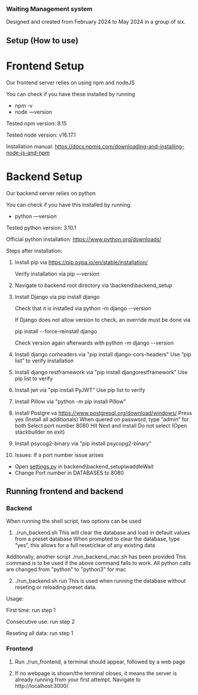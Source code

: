 ### Waiting Management system

Designed and created from February 2024 to May 2024 in a group of six.


## Setup (How to use)


# Frontend Setup

Our frontend server relies on using npm and nodeJS

You can check if you have these installed by running

- npm -v
- node —version

Tested npm version: 8.15

Tested node version: v16.17.1   

Installation manual: https://docs.npmjs.com/downloading-and-installing-node-js-and-npm

# Backend Setup

Our backend server relies on python

You can check if you have this installed by running

- python —version

Tested python version: 3.10.1

Official python installation: https://www.python.org/downloads/

Steps after installation:

1. Install pip via https://pip.pypa.io/en/stable/installation/
    
    Verify installation via pip —version
    
2. Navigate to backend root directory via \backend\backend_setup

3. Install Django via pip install django
    
    Check that it is installed via python -m django --version
    
    If Django does not allow version to check, an override must be done via
    
    pip install --force-reinstall django
    
    Check version again afterwards with python -m django --version

4. Install django corheaders via "pip install django-cors-headers"
Use “pip list” to verify installation

5. Install django restframework via "pip install djangorestframework"
Use pip list to verify

6. Install jwt via "pip install PyJWT"
Use pip list to verify

7. Install Pillow via "python -m pip install Pillow"

8. Install Postgre va https://www.postgresql.org/download/windows/
Press yes (Install all additionals)
When quered on password, type “admin” for both
Select port number 8080
Hit Next and install
Do not select (Open stackbuilder on exit)

9. Install psycog2-binary via "pip install psycopg2-binary"

10. Issues: If a port number issue arises

- Open [settings.py](http://settings.py) in backend\backend_setup\waddleWait
- Change Port number in DATABASES to 8080

## Running frontend and backend

### Backend
When running the shell script, two options can be used

1. ./run_backend.sh
This will clear the database and load in default values from a preset database
When prompted to clear the database, type “yes”, this allows for a full reset/clear of any existing data

Additonally, another script ./run_backend_mac.sh has been provided
This command is to be used if the above command fails to work. All python calls are changed from "python" to "python3" for mac

2. ./run_backend.sh run
This is used when running the database without reseting or reloading preset data.

Usage:

First time: run step 1

Consecutive use: run step 2

Reseting all data: run step 1

### Frontend

1. Run ./run_frontend, a terminal should appear, followed by a web page

2. If no webpage is shown/the terminal closes, it means the server is already running from your first attempt. Navigate to http://localhost:3000/
